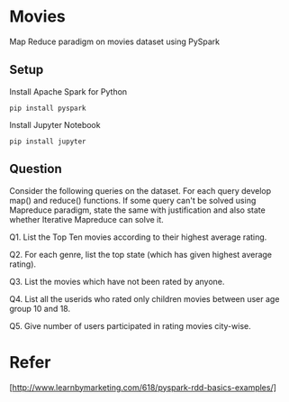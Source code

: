 # Movies
Map Reduce paradigm on movies dataset using PySpark

## Setup
Install Apache Spark for Python

```pip install pyspark```

Install Jupyter Notebook

```pip install jupyter```

## Question
Consider the following queries on the dataset. For each query develop  map() and reduce() functions. If some query can't be solved using Mapreduce paradigm, state the same with justification and also state whether Iterative Mapreduce can solve it.


Q1.   List the Top Ten movies according to their highest average rating.

Q2.   For each genre, list the top state (which has given highest average rating).

Q3.   List the movies which have not been rated by anyone.

Q4.   List all the userids who rated only children movies between user age group 10 and 18.

Q5.   Give number of users participated in rating movies city-wise.

# Refer
[http://www.learnbymarketing.com/618/pyspark-rdd-basics-examples/]
